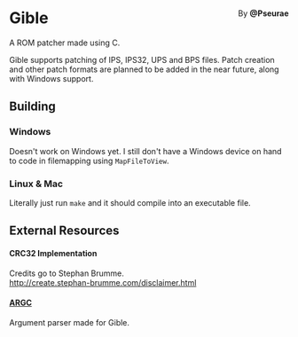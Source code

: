 <div style="display: block; position: relative;">
<h1 style="width: 100%;">Gible</h1>
<p style="position: absolute; margin: auto; top: 0; bottom: 0; right: 0;">By <b>@Pseurae</b></p>
</div>

A ROM patcher made using C.

Gible supports patching of IPS, IPS32, UPS and BPS files.  Patch creation and other patch formats are planned to be added in the near future, along with Windows support.

## Building

### Windows
Doesn't work on Windows yet. I still don't have a Windows device on hand to code in filemapping using `MapFileToView`.

### Linux & Mac
Literally just run `make` and it should compile into an executable file.

## External Resources

#### CRC32 Implementation
Credits go to Stephan Brumme.  
http://create.stephan-brumme.com/disclaimer.html

#### [ARGC](https://gist.github.com/Pseurae/b412b4b7cdceff1ce2b8c0561f81f339)
Argument parser made for Gible.